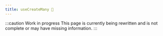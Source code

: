 ```yaml
---
title: useCreateMany 🚧
---
```


:::caution Work in progress
This page is currently being rewritten and is not complete or may have missing information.
:::